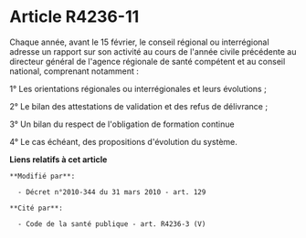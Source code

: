 # Article R4236-11

Chaque année, avant le 15 février, le conseil régional ou interrégional adresse un rapport sur son activité au cours de
l'année civile précédente au  directeur général de l'agence régionale de santé compétent et au conseil national, comprenant
notamment : 

1° Les orientations régionales ou interrégionales et leurs évolutions ; 

2° Le bilan des attestations de validation et des refus de délivrance ; 

3° Un bilan du respect de l'obligation de formation continue

4° Le cas échéant, des propositions d'évolution du système.

**Liens relatifs à cet article**

	**Modifié par**:

	  - Décret n°2010-344 du 31 mars 2010 - art. 129

	**Cité par**:

	  - Code de la santé publique - art. R4236-3 (V)
